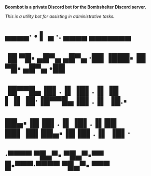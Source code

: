 **Boombot is a private Discord bot for the Bombshelter Discord server.**

*This is a utility bot for assisting in administrative tasks.*


   # ▄▄▄▄·             • ▌ ▄ ·.  ▄▄▄▄      ▄▄▄▄▄▄▄
#	▐█ ▀█▪ ▄█▀▄  ▄█▀▄ ·██ ▐███▪▐█ ▀█▪ ▄█▀▄ •██  
#	▐█▀▀█▄▐█▌.▐▌▐█▌.▐▌▐█ ▌▐▌▐█·▐█▀▀█▄▐█▌.▐▌ ▐█.▪
#	██▄▪▐█▐█▌.▐▌▐█▌.▐▌██ ██▌▐█▌██▄▪▐█▐█▌.▐▌ ▐█▌·
#	·▀▀▀▀  ▀█▄▀▪ ▀█▄▀▪▀▀  █▪▀▀▀·▀▀▀▀  ▀█▄▀▪ ▀▀▀

